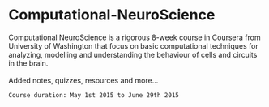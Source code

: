 # Computational-NeuroScience
Computational NeuroScience is a rigorous 8-week course in Coursera from University of Washington that focus on basic computational techniques for analyzing, modelling and understanding the behaviour of cells and circuits in the brain.
<br><br>
Added notes, quizzes, resources and more...
```
Course duration: May 1st 2015 to June 29th 2015
```
